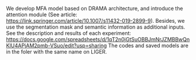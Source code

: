 We develop MFA model based on DRAMA architecture, and introduce the attention module (See article: https://link.springer.com/article/10.1007/s11432-019-2899-9). Besides,
we use the segmentation mask and semantic information as additional inputs.  
See the description and results of each experiment: https://docs.google.com/spreadsheets/d/1qT2n0jGtSuOBBJmNrJZMBBwQnKlU4APjAM2pmb-VSuo/edit?usp=sharing
The codes and saved models are in the foler with the same name on LIGER.
